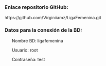 <h3>Enlace repositorio GitHub:</h3>
<p>https://github.com/Virginiiamz/LigaFemenina.git</p>

<h3>Datos para la conexión de la BD:</h3>
<ul>Nombre BD: ligafemenina</ul>
<ul>Usuario: root</ul>
<ul>Contraseña: test</ul>

